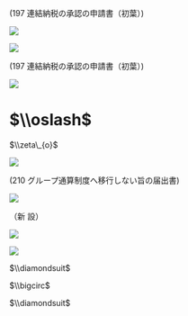 (197 連結納税の承認の申請書（初葉）)

![](https://www.nta.go.jp/tmp/b929fd15-e79c-48d5-b9b9-d5fd8eda0b05/images/5f78210d51a569a96c67285adabc8026f477b296c91e763c60707d9fa1edfd2b.jpg)

![](https://www.nta.go.jp/tmp/b929fd15-e79c-48d5-b9b9-d5fd8eda0b05/images/695c4de2abb3158b23e4f38170a40808fa1a77519dc5de93949233ed81c6c5bb.jpg)

(197 連結納税の承認の申請書（初葉）)

![](https://www.nta.go.jp/tmp/b929fd15-e79c-48d5-b9b9-d5fd8eda0b05/images/82362bb20922361eb1e0d748d62fd6f67f059ff496175669eacafae0cc04fabe.jpg)

# $\\oslash$

$\\zeta\_{o}$

![](https://www.nta.go.jp/tmp/b929fd15-e79c-48d5-b9b9-d5fd8eda0b05/images/b8632daff5c9258d6eda63e8aff9a9fa25e7025df22542e98ec153c2e9583498.jpg)

(210 グループ通算制度へ移行しない旨の届出書)

![](https://www.nta.go.jp/tmp/b929fd15-e79c-48d5-b9b9-d5fd8eda0b05/images/21a690544121b32c350be5e4ab1600449da4a612896b2ad5d9266a573fcb9e67.jpg)

（新 設）

![](https://www.nta.go.jp/tmp/b929fd15-e79c-48d5-b9b9-d5fd8eda0b05/images/93f30c04ab8d9e1eb13429696370397b172323d0cdc941458f028bfee674cc98.jpg)

![](https://www.nta.go.jp/tmp/b929fd15-e79c-48d5-b9b9-d5fd8eda0b05/images/1c92c4f5b3e176272b8fcce13f4b52400d4e4d38e80529508cda7ad9e75a2de2.jpg)

$\\diamondsuit$

$\\bigcirc$

$\\diamondsuit$